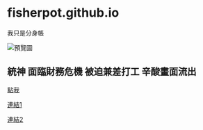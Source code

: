 # fisherpot.github.io

我只是分身帳

![預覽圖](https://i.ytimg.com/vi/072tU1tamd0/sddefault.jpg)

## 統神 面臨財務危機 被迫兼差打工 辛酸畫面流出

[點我](https://www.youtube.com/watch?v=dQw4w9WgXcQ)

[連結1](https://www.youtube.com/watch?v=uoqJy_AEt-E)

[連結2](https://www.youtube.com/watch?v=072tU1tamd0)
